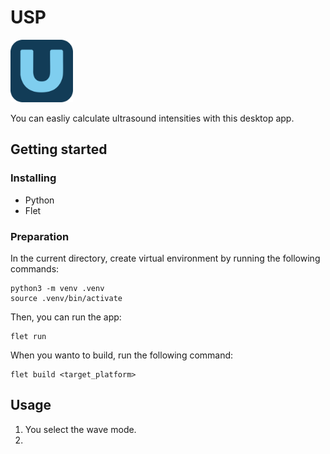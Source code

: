 # USP 
<img src="./usp/assets/icon.png" width=100px>

You can easliy calculate ultrasound intensities with this desktop app. 
## Getting started
### Installing
- Python
- Flet
### Preparation
In the current directory, create virtual environment by running the following commands:
```
python3 -m venv .venv
source .venv/bin/activate
```
Then, you can run the app:
```
flet run
```
When you wanto to build, run the following command:
```
flet build <target_platform>
```
## Usage
1. You select the wave mode.
2. 

